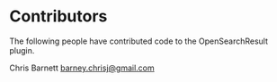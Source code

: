 # Contributors

The following people have contributed code to the OpenSearchResult plugin.

Chris Barnett <barney.chrisj@gmail.com>
